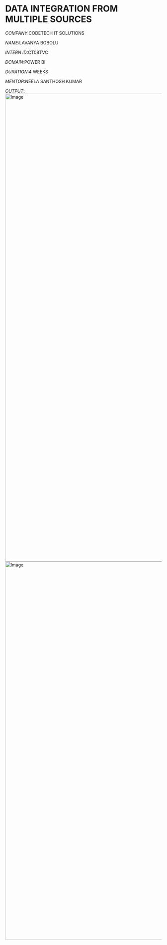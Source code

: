 # DATA INTEGRATION FROM MULTIPLE SOURCES

*COMPANY*:CODETECH IT SOLUTIONS

*NAME*:LAVANYA BOBOLU

*INTERN ID*:CT08TVC

*DOMAIN*:POWER BI

*DURATION*:4 WEEKS

*MENTOR*:NEELA SANTHOSH KUMAR

*OUTPUT*:
<img width="1502" alt="Image" src="https://github.com/user-attachments/assets/b1ae397d-f266-406b-95e2-f0abd4d09735" />
<img width="1214" alt="Image" src="https://github.com/user-attachments/assets/d4676d64-75b2-43e1-8cbe-b6681cd90828" />
